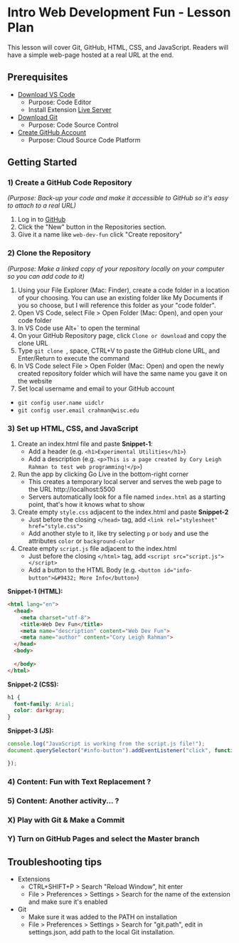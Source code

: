 
# Intro Web Development Fun - Lesson Plan

This lesson will cover Git, GitHub, HTML, CSS, and JavaScript. Readers will have a simple web-page hosted at a real URL at the end.

## Prerequisites

- [Download VS Code](https://code.visualstudio.com)
  - Purpose: Code Editor
  - Install Extension [Live Server](https://marketplace.visualstudio.com/items?itemName=ritwickdey.LiveServer)
- [Download Git](https://git-scm.com/downloads)
  - Purpose: Code Source Control
- [Create GitHub Account](https://github.com)
  - Purpose: Cloud Source Code Platform

## Getting Started

### 1) Create a GitHub Code Repository
*(Purpose: Back-up your code and make it accessible to GitHub so it's easy to attach to a real URL)*

1. Log in to [GitHub](https://github.com)
2. Click the "New" button in the Repositories section.
3. Give it a name like `web-dev-fun` click "Create repository"

### 2) Clone the Repository
*(Purpose: Make a linked copy of your repository locally on your computer so you can add code to it)*

1. Using your File Explorer (Mac: Finder), create a code folder in a location of your choosing. You can use an existing folder like My Documents if you so choose, but I will reference this folder as your "code folder".
2. Open VS Code, select File > Open Folder (Mac: Open), and open your code folder
3. In VS Code use Alt+` to open the terminal
4. On your GitHub Repository page, click `Clone or download` and copy the clone URL
5. Type `git clone `, space, CTRL+V to paste the GitHub clone URL, and Enter/Return to execute the command
6. In VS Code select File > Open Folder (Mac: Open) and open the newly created repository folder which will have the same name you gave it on the website
7. Set local username and email to your GitHub account
 - `git config user.name uidclr`
 - `git config user.email crahman@wisc.edu`


### 3) Set up HTML, CSS, and JavaScript

1. Create an index.html file and paste **Snippet-1**:
   - Add a header (e.g. `<h1>Experimental Utilities</h1>`) 
   - Add a description (e.g. `<p>This is a page created by Cory Leigh Rahman to test web programming!</p>`)
2. Run the app by clicking Go Live in the bottom-right corner
   - This creates a temporary local server and serves the web page to the URL http://localhost:5500
   - Servers automatically look for a file named `index.html` as a starting point, that's how it knows what to show
3. Create empty `style.css` adjacent to the index.html and paste  **Snippet-2**
   - Just before the closing `</head>` tag, add `<link rel="stylesheet" href="style.css">`
   - Add another style to it, like try selecting `p` or `body` and use the attributes `color` or `background-color` 
4. Create empty `script.js` file adjacent to the index.html
   - Just before the closing `</html>` tag, add `<script src="script.js"></script>`
   - Add a button to the HTML Body (e.g. `<button id="info-button">&#9432; More Info</button>`)

**Snippet-1 (HTML):**
```html
<html lang="en">
  <head>
    <meta charset="utf-8">
    <title>Web Dev Fun</title>
    <meta name="description" content="Web Dev Fun">
    <meta name="author" content="Cory Leigh Rahman">
  </head>
  <body>
    
  </body>
</html>
```

**Snippet-2 (CSS):**
```css
h1 {
  font-family: Arial;
  color: darkgray;
}
```

**Snippet-3 (JS):**
```javascript
console.log("JavaScript is working from the script.js file!");
document.querySelector("#info-button").addEventListener("click", function (e) {

});
```

### 4) Content: Fun with Text Replacement ?

### 5) Content: Another activity... ?

### X) Play with Git & Make a Commit

### Y) Turn on GitHub Pages and select the Master branch

## Troubleshooting tips

- Extensions
  - CTRL+SHIFT+P > Search "Reload Window", hit enter
  - File > Preferences > Settings > Search for the name of the extension and make sure it's enabled
- Git
  - Make sure it was added to the PATH on installation
  - File > Preferences > Settings > Search for "git.path", edit in settings.json, add path to the local Git installation.